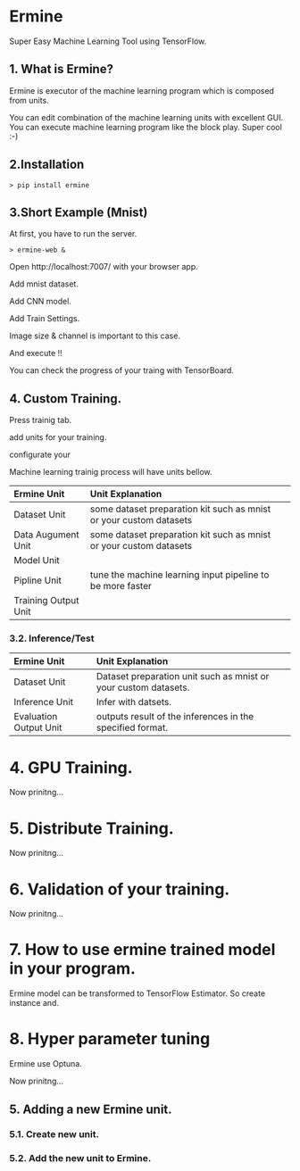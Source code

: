 # Ermine

Super Easy Machine Learning Tool using TensorFlow.

## 1. What is Ermine?

Ermine is executor of the machine learning program which is composed from units.

You can edit combination of the machine learning units with excellent GUI. You can execute machine learning program like the block play. Super cool :-)

## 2.Installation

```
> pip install ermine

```

## 3.Short Example (Mnist)

At first, you have to run the server.

```
> ermine-web &

```

Open http://localhost:7007/  with your browser app.

Add mnist dataset.

Add CNN model.

Add Train Settings.

Image size & channel is important to this case.

And execute !!

You can check the progress of your traing with TensorBoard.

## 4. Custom Training.

Press trainig tab.

add units for your training.

configurate your 

Machine learning trainig process will have units bellow.

|Ermine Unit|Unit Explanation| |
|:--|:--|:--|
|Dataset Unit|some dataset preparation kit such as mnist or your custom datasets| |
|Data Augument Unit|some dataset preparation kit such as mnist or your custom datasets| |
|Model Unit| | |
|Pipline Unit|tune the machine learning input pipeline to be more faster| |
|Training Output Unit| | |

### 3.2. Inference/Test

|Ermine Unit|Unit Explanation| |
|:--|:--|:--|
|Dataset Unit|Dataset preparation unit such as mnist or your custom datasets.| |
|Inference Unit|Infer with datsets.| |
|Evaluation Output Unit|outputs result of the inferences in the specified format.|


# 4. GPU Training.

Now prinitng...




# 5. Distribute Training.

Now prinitng...

# 6. Validation of your training.

Now prinitng...


# 7. How to use ermine trained model in your program.


Ermine model can be transformed to TensorFlow Estimator. So create instance and.

# 8. Hyper parameter tuning

Ermine use Optuna.

Now prinitng...

## 5. Adding a new Ermine unit.

### 5.1. Create new unit.

### 5.2. Add the new unit to Ermine.
